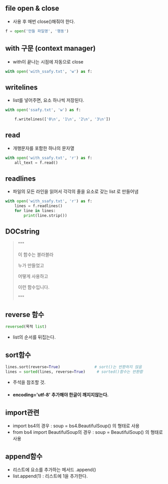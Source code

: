 ## file open & close

- 사용 후 매번 close()해줘야 한다.

```python
f = open('만들 파일명', '행동')
```



## with 구문 (context manager)

- with이 끝나는 시점에 자동으로 close

```python
with open('with_ssafy.txt', 'w') as f:
```



## writelines

- list를 넣어주면, 요소 하나씩 저장된다.

```python
with open('ssafy.txt', 'w') as f:

​    f.writelines(['0\n', '1\n', '2\n', '3\n'])
```



## read

- 개행문자를 포함한 하나의 문자열

```python
with open('with_ssafy.txt', 'r') as f:
    all_text = f.read()
```



## readlines

- 파일의 모든 라인을 읽어서 각각의 줄을 요소로 갖는 list 로 만들어냄

```python
with open('with_ssafy.txt', 'r') as f:
    lines = f.readlines()
    for line in lines:
        print(line.strip())
```



## DOCstring

> """
>
> 이 함수는 블라블라
>
> 누가 만들었고
>
> 어떻게 사용하고
>
> 이런 함수입니다.
>
> """



## reverse 함수

```python
reversed(목적 list)
```

- list의 순서를 뒤집는다.



## sort함수

```python
lines.sort(reverse=True)               # sort()는 반환하지 않음
lines = sorted(lines, reverse=True)     # sorted()함수는 반환함
```

- 주석을 참조할 것.



- #### encoding='utf-8' 추가해야 한글이 깨지지않는다.



## import관련

- import bs4의 경우 :  soup = bs4.BeautifulSoup() 의 형태로 사용
- from bs4 import BeautifulSoup의 경우 : soup = BeautifulSoup() 의 형태로 사용



## append함수

- 리스트에 요소를 추가하는 메서드 .append()
- list.append(1) : 리스트에 1을 추가한다.